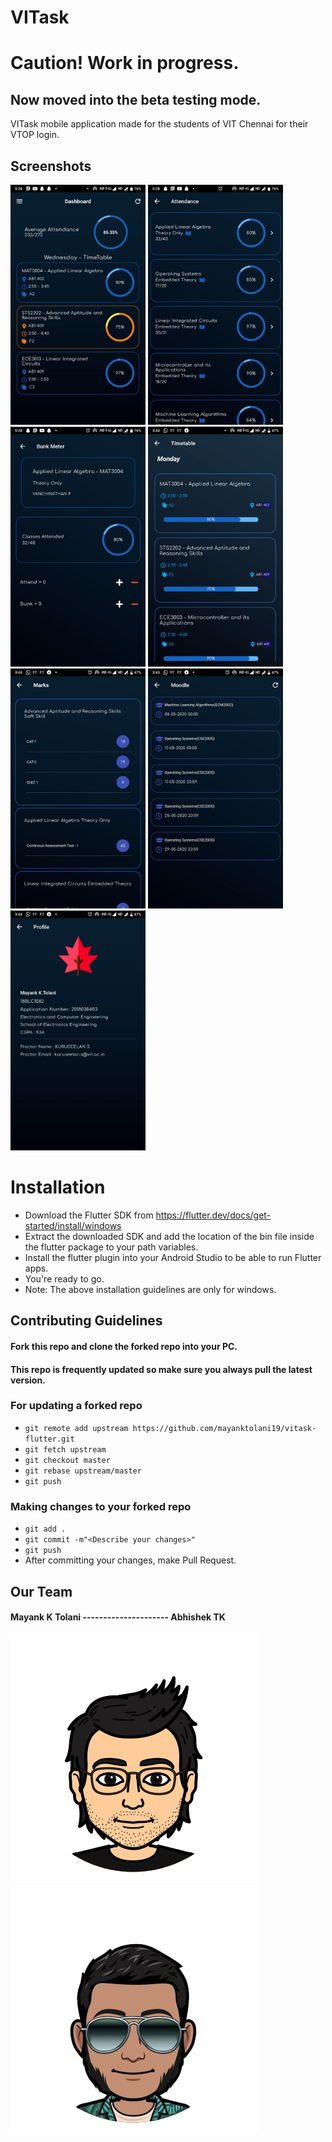 # VITask

# Caution! Work in progress. 

## Now moved into the beta testing mode.

VITask mobile application made for the students of VIT Chennai for their VTOP login.

## Screenshots

<img src="images/dashboard.jpg" width="216" height="384"> <img src="images/attendance.jpg" width="216" height="384"> 
<img src="images/bunk_meter.jpg" width="216" height="384"> <img src="images/timetable.jpg" width="216" height="384">
<br>
<img src="images/marks.jpg" width="216" height="384"> <img src="images/moodle.jpg" width="216" height="384"> <img src="images/profile.jpg" width="216" height="384">

# Installation

* Download the Flutter SDK from https://flutter.dev/docs/get-started/install/windows
* Extract the downloaded SDK and add the location of the bin file inside the flutter package to your path variables.
* Install the flutter plugin into your Android Studio to be able to run Flutter apps.
* You're ready to go.
* Note: The above installation guidelines are only for windows.

## Contributing Guidelines

#### Fork this repo and clone the forked repo into your PC.
#### This repo is frequently updated so make sure you always pull the latest version.

### For updating a forked repo
* `git remote add upstream https://github.com/mayanktolani19/vitask-flutter.git`
* `git fetch upstream`
* `git checkout master`
* `git rebase upstream/master`
* `git push`

### Making changes to your forked repo
* `git add .`
* `git commit -m"<Describe your changes>"`
* `git push`
* After committing your changes, make Pull Request.

## Our Team

#### Mayank K Tolani --------------------- Abhishek TK
<img src="images/mayank.png"> <img src="images/abhishek.jpeg"> 



